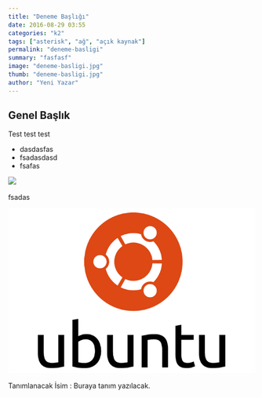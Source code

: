 ```yaml
---
title: "Deneme Başlığı"
date: 2016-08-29 03:55
categories: "k2"
tags: ["asterisk", "ağ", "açık kaynak"]
permalink: "deneme-basligi"
summary: "fasfasf"
image: "deneme-basligi.jpg"
thumb: "deneme-basligi.jpg"
author: "Yeni Yazar"
---
```

## Genel Başlık

Test test test

* dasdasfas
* fsadasdasd
* fsafas

![](images/post/deneme-basligi/logo-ubuntu_st_no%C2%AE-black_orange-hex.png)

fsadas

![](images/post/deneme-basligi/ubuntu1.png)

Tanımlanacak İsim
: Buraya tanım yazılacak.

